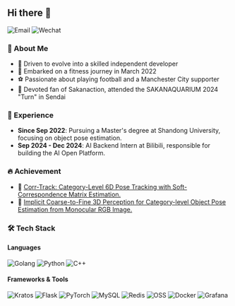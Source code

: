 ## Hi there 👋

![Email](https://img.shields.io/badge/lirity1024@outlook.com-0078D4?logo=microsoft-outlook&logoColor=white)
![Wechat](https://img.shields.io/badge/Lirity1024-07C160?logo=wechat&logoColor=white)

### 🌟 About Me

- 🥸 Driven to evolve into a skilled independent developer
- 💪 Embarked on a fitness journey in March 2022
- ⚽ Passionate about playing football and a Manchester City supporter
- 🎵 Devoted fan of Sakanaction, attended the SAKANAQUARIUM 2024 "Turn" in Sendai

### 💼 Experience

- **Since Sep 2022**: Pursuing a Master's degree at Shandong University, focusing on object pose estimation.
- **Sep 2024 - Dec 2024**: AI Backend Intern at Bilibili, responsible for building the AI Open Platform.

### 🔥 Achievement

- 📑 [Corr-Track: Category-Level 6D Pose Tracking with Soft-Correspondence Matrix Estimation.](https://ieeexplore.ieee.org/abstract/document/10458309)
- 📑 [Implicit Coarse-to-Fine 3D Perception for Category-level Object Pose Estimation from Monocular RGB Image.](https://ieeexplore.ieee.org/abstract/document/10610570)

### 🛠️ Tech Stack
#### Languages
![Golang](https://img.shields.io/badge/-Golang-00ADD8?logo=go&logoColor=white)
![Python](https://img.shields.io/badge/-Python-3776AB?logo=python&logoColor=white)
![C++](https://img.shields.io/badge/-C++-00599C?logo=c%2b%2b&logoColor=white)

#### Frameworks & Tools
![Kratos](https://img.shields.io/badge/-Kratos-FF2626?logo=go&logoColor=white)
![Flask](https://img.shields.io/badge/-Flask-F27C3C?logo=flask&logoColor=white)
![PyTorch](https://img.shields.io/badge/-PyTorch-EE4C2C?logo=pytorch&logoColor=white)
![MySQL](https://img.shields.io/badge/-MySQL-4479A1?logo=mysql&logoColor=white)
![Redis](https://img.shields.io/badge/-Redis-DC382D?logo=redis&logoColor=white)
![OSS](https://img.shields.io/badge/Cloud%20Storage-4C8BF5?logo=cloud&logoColor=white)
![Docker](https://img.shields.io/badge/-Docker-2496ED?logo=docker&logoColor=white)
![Grafana](https://img.shields.io/badge/-Grafana-F46800?logo=grafana&logoColor=white)

